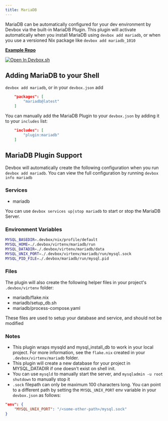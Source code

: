 ```yaml
---
title: MariaDB
---
```

MariaDB can be automatically configured for your dev environment by Devbox via the built-in MariaDB Plugin. This plugin will activate automatically when you install MariaDB using `devbox add mariadb`, or when you use a versioned Nix package like `devbox add mariadb_1010`

[**Example Repo**](https://github.com/jetpack-io/devbox/tree/main/examples/databases/mariadb)

[![Open In Devbox.sh](https://jetpack.io/img/devbox/open-in-devbox.svg)](https://devbox.sh/new?template=mariadb)

## Adding MariaDB to your Shell

`devbox add mariadb`, or in your `devbox.json` add

```json
    "packages": [
        "mariadb@latest"
    ]
```

You can manually add the MariaDB Plugin to your `devbox.json` by adding it to your `includes` list:

```json
    "includes": [
        "plugin:mariadb"
    ]
```

## MariaDB Plugin Support

Devbox will automatically create the following configuration when you run `devbox add mariadb`. You can view the full configuration by running `devbox info mariadb`


### Services
* mariadb

You can use `devbox services up|stop mariadb` to start or stop the MariaDB Server.

### Environment Variables

```bash
MYSQL_BASEDIR=.devbox/nix/profile/default
MYSQL_HOME=./.devbox/virtenv/mariadb/run
MYSQL_DATADIR=./.devbox/virtenv/mariadb/data
MYSQL_UNIX_PORT=./.devbox/virtenv/mariadb/run/mysql.sock
MYSQL_PID_FILE=./.devbox/mariadb/run/mysql.pid
```

### Files

The plugin will also create the following helper files in your project's `.devbox/virtenv` folder:

* mariadb/flake.nix
* mariadb/setup_db.sh
* mariadb/process-compose.yaml

These files are used to setup your database and service, and should not be modified

### Notes

* This plugin wraps mysqld and mysql_install_db to work in your local project. For more information, see the `flake.nix` created in your `.devbox/virtenv/mariadb` folder.
* This plugin will create a new database for your project in MYSQL_DATADIR if one doesn't exist on shell init.
* You can use `mysqld` to manually start the server, and `mysqladmin -u root shutdown` to manually stop it
* `.sock` filepath can only be maximum 100 characters long. You can point to a different path by setting the `MYSQL_UNIX_PORT` env variable in your `devbox.json` as follows:

```json
"env": {
    "MYSQL_UNIX_PORT": "/<some-other-path>/mysql.sock"
}
```
